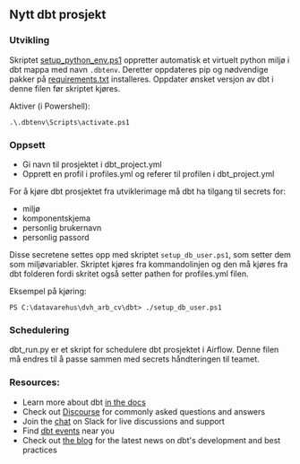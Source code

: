 ## Nytt dbt prosjekt

### Utvikling
Skriptet [setup_python_env.ps1](https://github.com/navikt/dvh_template/blob/dbt_template/dbt/setup_python_env.ps1) oppretter automatisk et virtuelt python miljø i dbt mappa med navn ```.dbtenv```. Deretter oppdateres pip og nødvendige pakker på [requirements.txt](https://github.com/navikt/dvh_template/blob/dbt_template/dbt/requirements.txt) installeres. Oppdater ønsket versjon av dbt i denne filen før skriptet kjøres.

Aktiver (i Powershell):

``.\.dbtenv\Scripts\activate.ps1``


### Oppsett
- Gi navn til prosjektet i dbt_project.yml
- Opprett en profil i profiles.yml og referer til profilen i dbt_project.yml


For å kjøre dbt prosjektet fra utviklerimage må dbt ha tilgang til secrets for:
- miljø
- komponentskjema
- personlig brukernavn
- personlig passord

Disse secretene settes opp med skriptet `setup_db_user.ps1`, som setter dem som miljøvariabler. Skriptet kjøres fra kommandolinjen og den må kjøres fra dbt folderen fordi skritet også setter pathen for profiles.yml filen.

Eksempel på kjøring:

 ```PS C:\datavarehus\dvh_arb_cv\dbt> ./setup_db_user.ps1```

### Schedulering

dbt_run.py er et skript for schedulere dbt prosjektet i Airflow. Denne filen må endres til å passe sammen med secrets håndteringen til teamet.

### Resources:
- Learn more about dbt [in the docs](https://docs.getdbt.com/docs/introduction)
- Check out [Discourse](https://discourse.getdbt.com/) for commonly asked questions and answers
- Join the [chat](https://community.getdbt.com/) on Slack for live discussions and support
- Find [dbt events](https://events.getdbt.com) near you
- Check out [the blog](https://blog.getdbt.com/) for the latest news on dbt's development and best practices
